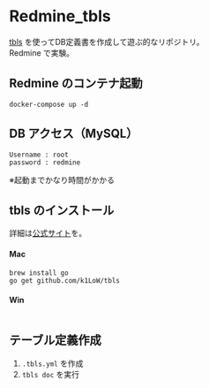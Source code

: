 # Redmine_tbls
[tbls](https://github.com/k1LoW/tbls) を使ってDB定義書を作成して遊ぶ的なリポジトリ。  
Redmine で実験。  


## Redmine のコンテナ起動
```
docker-compose up -d
```

## DB アクセス（MySQL）
```
Username : root
password : redmine
```
※起動までかなり時間がかかる


## tbls のインストール
詳細は[公式サイト](https://github.com/k1LoW/tbls)を。

#### Mac
```
brew install go
go get github.com/k1LoW/tbls
```

#### Win
```
```


## テーブル定義作成
 1. ```.tbls.yml``` を作成
 2. ```tbls doc``` を実行






